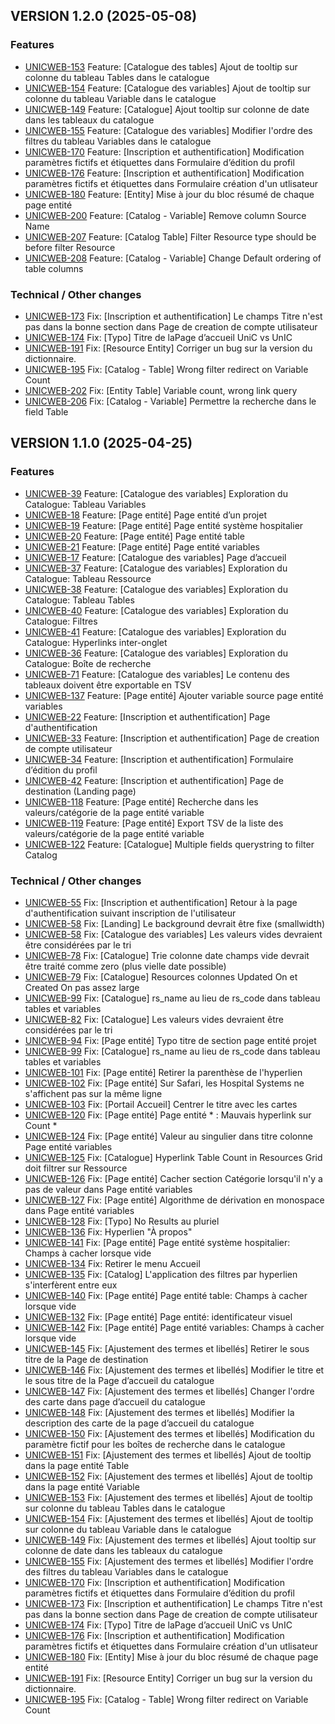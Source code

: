 ## VERSION 1.2.0 (2025-05-08)

### Features

- [UNICWEB-153](https://ferlab-crsj.atlassian.net/browse/UNICWEB-153) Feature: [Catalogue des tables] Ajout de tooltip sur colonne du tableau Tables dans le catalogue
- [UNICWEB-154](https://ferlab-crsj.atlassian.net/browse/UNICWEB-154) Feature: [Catalogue des variables] Ajout de tooltip sur colonne du tableau Variable dans le catalogue
- [UNICWEB-149](https://ferlab-crsj.atlassian.net/browse/UNICWEB-149) Feature: [Catalogue] Ajout tooltip sur colonne de date dans les tableaux du catalogue
- [UNICWEB-155](https://ferlab-crsj.atlassian.net/browse/UNICWEB-155) Feature: [Catalogue des variables] Modifier l'ordre des filtres du tableau Variables dans le catalogue
- [UNICWEB-170](https://ferlab-crsj.atlassian.net/browse/UNICWEB-170) Feature: [Inscription et authentification] Modification paramètres fictifs et étiquettes dans Formulaire d’édition du profil
- [UNICWEB-176](https://ferlab-crsj.atlassian.net/browse/UNICWEB-176) Feature: [Inscription et authentification] Modification paramètres fictifs et étiquettes dans Formulaire création d'un utlisateur
- [UNICWEB-180](https://ferlab-crsj.atlassian.net/browse/UNICWEB-180) Feature: [Entity] Mise à jour du bloc résumé de chaque page entité
- [UNICWEB-200](https://ferlab-crsj.atlassian.net/browse/UNICWEB-200) Feature: [Catalog - Variable] Remove column Source Name
- [UNICWEB-207](https://ferlab-crsj.atlassian.net/browse/UNICWEB-207) Feature: [Catalog Table] Filter Resource type should be before filter Resource
- [UNICWEB-208](https://ferlab-crsj.atlassian.net/browse/UNICWEB-208) Feature: [Catalog - Variable] Change Default ordering of table columns

### Technical / Other changes
- [UNICWEB-173](https://ferlab-crsj.atlassian.net/browse/UNICWEB-173) Fix: [Inscription et authentification] Le champs Titre n'est pas dans la bonne section dans Page de creation de compte utilisateur
- [UNICWEB-174](https://ferlab-crsj.atlassian.net/browse/UNICWEB-174) Fix: [Typo] Titre de laPage d’accueil UniC vs UnIC
- [UNICWEB-191](https://ferlab-crsj.atlassian.net/browse/UNICWEB-191) Fix: [Resource Entity] Corriger un bug sur la version du dictionnaire.
- [UNICWEB-195](https://ferlab-crsj.atlassian.net/browse/UNICWEB-195) Fix: [Catalog - Table] Wrong filter redirect on Variable Count
- [UNICWEB-202](https://ferlab-crsj.atlassian.net/browse/UNICWEB-202) Fix: [Entity Table] Variable count, wrong link query
- [UNICWEB-206](https://ferlab-crsj.atlassian.net/browse/UNICWEB-206) Fix: [Catalog - Variable] Permettre la recherche dans le field Table
    


## VERSION 1.1.0 (2025-04-25)

### Features

- [UNICWEB-39](https://ferlab-crsj.atlassian.net/browse/UNICWEB-39) Feature: [Catalogue des variables] Exploration du Catalogue: Tableau Variables
- [UNICWEB-18](https://ferlab-crsj.atlassian.net/browse/UNICWEB-18) Feature: [Page entité] Page entité d’un projet
- [UNICWEB-19](https://ferlab-crsj.atlassian.net/browse/UNICWEB-19) Feature: [Page entité] Page entité système hospitalier
- [UNICWEB-20](https://ferlab-crsj.atlassian.net/browse/UNICWEB-20) Feature: [Page entité] Page entité table
- [UNICWEB-21](https://ferlab-crsj.atlassian.net/browse/UNICWEB-21) Feature: [Page entité] Page entité variables
- [UNICWEB-17](https://ferlab-crsj.atlassian.net/browse/UNICWEB-17) Feature: [Catalogue des variables] Page d’accueil
- [UNICWEB-37](https://ferlab-crsj.atlassian.net/browse/UNICWEB-37) Feature: [Catalogue des variables] Exploration du Catalogue: Tableau Ressource
- [UNICWEB-38](https://ferlab-crsj.atlassian.net/browse/UNICWEB-38) Feature: [Catalogue des variables] Exploration du Catalogue: Tableau Tables
- [UNICWEB-40](https://ferlab-crsj.atlassian.net/browse/UNICWEB-40) Feature: [Catalogue des variables] Exploration du Catalogue: Filtres
- [UNICWEB-41](https://ferlab-crsj.atlassian.net/browse/UNICWEB-41) Feature: [Catalogue des variables] Exploration du Catalogue: Hyperlinks inter-onglet
- [UNICWEB-36](https://ferlab-crsj.atlassian.net/browse/UNICWEB-36) Feature: [Catalogue des variables] Exploration du Catalogue: Boîte de recherche
- [UNICWEB-71](https://ferlab-crsj.atlassian.net/browse/UNICWEB-71) Feature: [Catalogue des variables] Le contenu des tableaux doivent être exportable en TSV
- [UNICWEB-137](https://ferlab-crsj.atlassian.net/browse/UNICWEB-137) Feature: [Page entité] Ajouter variable source page entité variables
- [UNICWEB-22](https://ferlab-crsj.atlassian.net/browse/UNICWEB-22) Feature: [Inscription et authentification] Page d'authentification
- [UNICWEB-33](https://ferlab-crsj.atlassian.net/browse/UNICWEB-33) Feature: [Inscription et authentification] Page de creation de compte utilisateur
- [UNICWEB-34](https://ferlab-crsj.atlassian.net/browse/UNICWEB-34) Feature: [Inscription et authentification] Formulaire d’édition du profil
- [UNICWEB-42](https://ferlab-crsj.atlassian.net/browse/UNICWEB-42) Feature: [Inscription et authentification] Page de destination (Landing page)
- [UNICWEB-118](https://ferlab-crsj.atlassian.net/browse/UNICWEB-118) Feature: [Page entité] Recherche dans les valeurs/catégorie de la page entité variable
- [UNICWEB-119](https://ferlab-crsj.atlassian.net/browse/UNICWEB-119) Feature: [Page entité] Export TSV de la liste des valeurs/catégorie de la page entité variable
- [UNICWEB-122](https://ferlab-crsj.atlassian.net/browse/UNICWEB-122) Feature: [Catalogue] Multiple fields querystring to filter Catalog


### Technical / Other changes

- [UNICWEB-55](https://ferlab-crsj.atlassian.net/browse/UNICWEB-55) Fix: [Inscription et authentification] Retour à la page d'authentification suivant inscription de l'utilisateur
- [UNICWEB-58](https://ferlab-crsj.atlassian.net/browse/UNICWEB-58) Fix: [Landing] Le background devrait être fixe (smallwidth)
- [UNICWEB-58](https://ferlab-crsj.atlassian.net/browse/UNICWEB-58) Fix: [Catalogue des variables]  Les valeurs vides devraient être considérées par le tri
- [UNICWEB-78](https://ferlab-crsj.atlassian.net/browse/UNICWEB-78) Fix: [Catalogue] Trie colonne date champs vide devrait être traité comme zero (plus vielle date possible)
- [UNICWEB-79](https://ferlab-crsj.atlassian.net/browse/UNICWEB-79) Fix: [Catalogue] Resources colonnes Updated On et Created On pas assez large
- [UNICWEB-99](https://ferlab-crsj.atlassian.net/browse/UNICWEB-99) Fix: [Catalogue] rs_name au lieu de rs_code dans tableau tables et variables
- [UNICWEB-82](https://ferlab-crsj.atlassian.net/browse/UNICWEB-82) Fix: [Catalogue] Les valeurs vides devraient être considérées par le tri
- [UNICWEB-94](https://ferlab-crsj.atlassian.net/browse/UNICWEB-94) Fix: [Page entité] Typo titre de section page entité projet
- [UNICWEB-99](https://ferlab-crsj.atlassian.net/browse/UNICWEB-99) Fix: [Catalogue] rs_name au lieu de rs_code dans tableau tables et variables
- [UNICWEB-101](https://ferlab-crsj.atlassian.net/browse/UNICWEB-101) Fix: [Page entité] Retirer la parenthèse de l'hyperlien
- [UNICWEB-102](https://ferlab-crsj.atlassian.net/browse/UNICWEB-102) Fix: [Page entité] Sur Safari, les Hospital Systems ne s'affichent pas sur la même ligne
- [UNICWEB-103](https://ferlab-crsj.atlassian.net/browse/UNICWEB-102) Fix: [Portail Accueil] Centrer le titre avec les cartes
- [UNICWEB-120](https://ferlab-crsj.atlassian.net/browse/UNICWEB-120) Fix: [Page entité] Page entité * : Mauvais hyperlink sur Count *
- [UNICWEB-124](https://ferlab-crsj.atlassian.net/browse/UNICWEB-124) Fix: [Page entité] Valeur au singulier dans titre colonne Page entité variables
- [UNICWEB-125](https://ferlab-crsj.atlassian.net/browse/UNICWEB-125) Fix: [Catalogue] Hyperlink Table Count in Resources Grid doit filtrer sur Ressource
- [UNICWEB-126](https://ferlab-crsj.atlassian.net/browse/UNICWEB-126) Fix: [Page entité] Cacher section Catégorie lorsqu'il n'y a pas de valeur dans Page entité variables
- [UNICWEB-127](https://ferlab-crsj.atlassian.net/browse/UNICWEB-127) Fix: [Page entité] Algorithme de dérivation en monospace dans Page entité variables
- [UNICWEB-128](https://ferlab-crsj.atlassian.net/browse/UNICWEB-128) Fix: [Typo] No Results au pluriel
- [UNICWEB-136](https://ferlab-crsj.atlassian.net/browse/UNICWEB-136) Fix: Hyperlien "À propos"
- [UNICWEB-141](https://ferlab-crsj.atlassian.net/browse/UNICWEB-141) Fix: [Page entité] Page entité système hospitalier: Champs à cacher lorsque vide
- [UNICWEB-134](https://ferlab-crsj.atlassian.net/browse/UNICWEB-134) Fix: Retirer le menu Accueil
- [UNICWEB-135](https://ferlab-crsj.atlassian.net/browse/UNICWEB-135) Fix: [Catalog] L'application des filtres par hyperlien s'interfèrent entre eux
- [UNICWEB-140](https://ferlab-crsj.atlassian.net/browse/UNICWEB-140) Fix: [Page entité] Page entité table: Champs à cacher lorsque vide
- [UNICWEB-132](https://ferlab-crsj.atlassian.net/browse/UNICWEB-132) Fix: [Page entité] Page entité: identificateur visuel
- [UNICWEB-142](https://ferlab-crsj.atlassian.net/browse/UNICWEB-142) Fix: [Page entité] Page entité variables: Champs à cacher lorsque vide
- [UNICWEB-145](https://ferlab-crsj.atlassian.net/browse/UNICWEB-145) Fix: [Ajustement des termes et libellés] Retirer le sous titre de la Page de destination
- [UNICWEB-146](https://ferlab-crsj.atlassian.net/browse/UNICWEB-146) Fix: [Ajustement des termes et libellés] Modifier le titre et le sous titre de la Page d’accueil du catalogue
- [UNICWEB-147](https://ferlab-crsj.atlassian.net/browse/UNICWEB-147) Fix: [Ajustement des termes et libellés] Changer l'ordre des carte dans page d’accueil du catalogue
- [UNICWEB-148](https://ferlab-crsj.atlassian.net/browse/UNICWEB-148) Fix: [Ajustement des termes et libellés] Modifier la description des carte de la page d’accueil du catalogue
- [UNICWEB-150](https://ferlab-crsj.atlassian.net/browse/UNICWEB-150) Fix: [Ajustement des termes et libellés] Modification du paramètre fictif pour les boîtes de recherche dans le catalogue
- [UNICWEB-151](https://ferlab-crsj.atlassian.net/browse/UNICWEB-151) Fix: [Ajustement des termes et libellés] Ajout de tooltip dans la page entité Table
- [UNICWEB-152](https://ferlab-crsj.atlassian.net/browse/UNICWEB-152) Fix: [Ajustement des termes et libellés] Ajout de tooltip dans la page entité Variable
- [UNICWEB-153](https://ferlab-crsj.atlassian.net/browse/UNICWEB-153) Fix: [Ajustement des termes et libellés] Ajout de tooltip sur colonne du tableau Tables dans le catalogue
- [UNICWEB-154](https://ferlab-crsj.atlassian.net/browse/UNICWEB-154) Fix: [Ajustement des termes et libellés] Ajout de tooltip sur colonne du tableau Variable dans le catalogue
- [UNICWEB-149](https://ferlab-crsj.atlassian.net/browse/UNICWEB-149) Fix: [Ajustement des termes et libellés] Ajout tooltip sur colonne de date dans les tableaux du catalogue
- [UNICWEB-155](https://ferlab-crsj.atlassian.net/browse/UNICWEB-155) Fix: [Ajustement des termes et libellés] Modifier l'ordre des filtres du tableau Variables dans le catalogue
- [UNICWEB-170](https://ferlab-crsj.atlassian.net/browse/UNICWEB-170) Fix: [Inscription et authentification] Modification paramètres fictifs et étiquettes dans Formulaire d’édition du profil
- [UNICWEB-173](https://ferlab-crsj.atlassian.net/browse/UNICWEB-173) Fix: [Inscription et authentification] Le champs Titre n'est pas dans la bonne section dans Page de creation de compte utilisateur
- [UNICWEB-174](https://ferlab-crsj.atlassian.net/browse/UNICWEB-174) Fix: [Typo] Titre de laPage d’accueil  UniC vs UnIC
- [UNICWEB-176](https://ferlab-crsj.atlassian.net/browse/UNICWEB-176) Fix: [Inscription et authentification] Modification paramètres fictifs et étiquettes dans Formulaire création d'un utlisateur
- [UNICWEB-180](https://ferlab-crsj.atlassian.net/browse/UNICWEB-180) Fix: [Entity] Mise à jour du bloc résumé de chaque page entité
- [UNICWEB-191](https://ferlab-crsj.atlassian.net/browse/UNICWEB-191) Fix: [Resource Entity] Corriger un bug sur la version du dictionnaire.
- [UNICWEB-195](https://ferlab-crsj.atlassian.net/browse/UNICWEB-195) Fix: [Catalog - Table] Wrong filter redirect on Variable Count